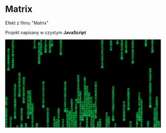 # Matrix
Efekt z filmu "Matrix"

Projekt napisany w czystym **JavaScript**

![Gif](/gifs/matrix.gif)
